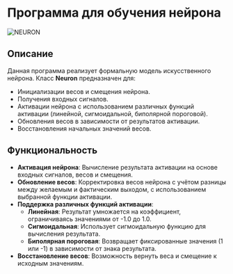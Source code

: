 # Программа для обучения нейрона

![NEURON]()

## Описание
Данная программа реализует формальную модель искусственного нейрона. Класс **Neuron** предназначен для:
- Инициализации весов и смещения нейрона.
- Получения входных сигналов.
- Активации нейрона с использованием различных функций активации (линейной, сигмоидальной, биполярной пороговой).
- Обновления весов в зависимости от результатов активации.
- Восстановления начальных значений весов.

## Функциональность
- **Активация нейрона**: Вычисление результата активации на основе входных сигналов, весов и смещения.
- **Обновление весов**: Корректировка весов нейрона с учётом разницы между желаемым и фактическим выходом, с использованием выбранной функции активации.
- **Поддержка различных функций активации**:
  - **Линейная**: Результат умножается на коэффициент, ограничиваясь значениями от -1.0 до 1.0.
  - **Сигмоидальная**: Использует сигмоидальную функцию для вычисления результата.
  - **Биполярная пороговая**: Возвращает фиксированные значения (1 или -1) в зависимости от знака результата.
- **Восстановление весов**: Возможность вернуть веса и смещение к исходным значениям.
